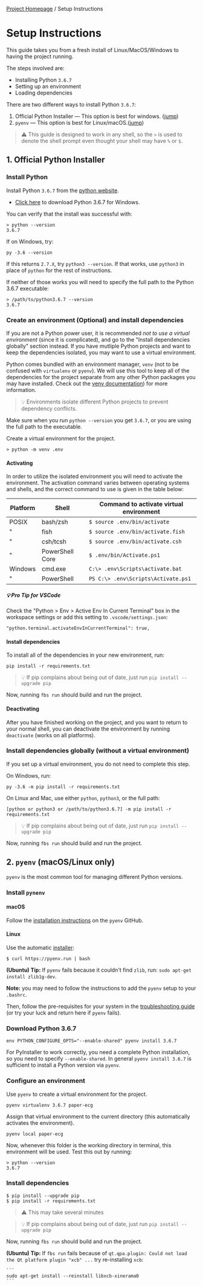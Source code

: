 [Project Homepage](README.md) /  Setup Instructions

# Setup Instructions

This guide takes you from a fresh install of Linux/MacOS/Windows to having the project running.

The steps involved are:

- Installing Python `3.6.7`
- Setting up an environment
- Loading dependencies

There are two different ways to install Python `3.6.7`:

1. Official Python Installer — This option is best for windows. ([jump](#1-official-python-installer))
1. `pyenv` — This option is best for Linux/macOS.([jump](#2-pyenv-macoslinux-only))

> ⚠️ This guide is designed to work in any shell, so the `>` is used to denote the shell prompt even thought your shell may have `%` or `$`.



## 1. Official Python Installer

### Install Python

Install Python `3.6.7` from the [python website](https://www.python.org/downloads/release/python-367/).

- [Click here](https://www.python.org/ftp/python/3.6.7/python-3.6.7-amd64.exe) to download Python 3.6.7 for Windows.

You can verify that the install was successful with:

```
> python --version
3.6.7
```

If on Windows, try:
```
py -3.6 --version
```

If this returns `2.7.X`, try `python3 --version`. 
If that works, use `python3` in place of `python` for the rest of instructions. 

If neither of those works you will need to specify the full path to the Python 3.6.7 executable:

```
> /path/to/python3.6.7 --version
3.6.7
```

### Create an environment (Optional) and install dependencies

 If you are not a Python power user, it is recommended *not to use a virtual environment* (since it is complicated), and go to the "Install dependencies globally" section instead. 
 If you have mutliple Python projects and want to keep the dependencies isolated, you may want to use a virtual environment.

Python comes bundled with an environment manager, `venv` (not to be confused with `virtualenv` or `pyenv`). 
We will use this tool to keep all of the dependencies for the project separate from any other Python packages you may have installed.
Check out the [venv documentation](https://docs.python.org/3/library/venv.html)) for more information.

> 💡 Environments isolate different Python projects to prevent dependency conflicts.

Make sure when you run `python --version` you get `3.6.7`, or you are using the full path to the executable.

Create a virtual environment for the project. 

```
> python -m venv .env
```

#### Activating

In order to utilize the isolated environment you will need to activate the environment.
The activation command varies between operating systems and shells, and the correct command to use is given in the table below:

Platform|Shell          | Command to activate virtual environment
|-    |-                |-|
POSIX | bash/zsh        | `$ source .env/bin/activate`
|"    | fish            | `$ source .env/bin/activate.fish`
|"    | csh/tcsh        | `$ source .env/bin/activate.csh`
|"    | PowerShell Core | `$ .env/bin/Activate.ps1`
Windows | cmd.exe       | `C:\> .env\Scripts\activate.bat`
|"      | PowerShell    | `PS C:\> .env\Scripts\Activate.ps1`

##### 💡 Pro Tip for VSCode

Check the "Python > Env > Active Env In Current Terminal" box in the workspace settings or add this setting to `.vscode/settings.json`:

```
"python.terminal.activateEnvInCurrentTerminal": true,
```

#### Install dependencies

To install all of the dependencies in your new environment, run:

`pip install -r requirements.txt`

> 💡 If pip complains about being out of date, just run `pip install --upgrade pip`

Now, running `fbs run` should build and run the project.

    
#### Deactivating

After you have finished working on the project, and you want to return to your normal shell, you can deactivate the environment by running `deactivate` (works on all platforms).

### Install dependencies globally (without a virtual environment)

If you set up a virtual environment, you do not need to complete this step.

On Windows, run:

```
py -3.6 -m pip install -r requirements.txt
```

On Linux and Mac, use either `python`, `python3`, or the full path:
```
[python or python3 or /path/to/python3.6.7] -m pip install -r requirements.txt
```

> 💡 If pip complains about being out of date, just run `pip install --upgrade pip`

Now, running `fbs run` should build and run the project.



## 2. `pyenv` (macOS/Linux only)

`pyenv` is the most common tool for managing different Python versions.

### Install `pynenv`

#### macOS

Follow the [installation instructions](https://github.com/pyenv/pyenv#installation) on the `pyenv` GitHub.

#### Linux

Use the automatic [installer](https://github.com/pyenv/pyenv-installer):

```
$ curl https://pyenv.run | bash
```

**(Ubuntu) Tip:** If `pyenv` fails because it couldn't find `zlib`, run: `sudo apt-get install zlib1g-dev`.

**Note:** you may need to follow the instructions to add the `pyenv` setup to your `.bashrc`.

Then, follow the pre-requisites for your system in the [troubleshooting guide](https://github.com/pyenv/pyenv/wiki/Common-build-problems) (or try your luck and return here if `pyenv` fails).

### Download Python 3.6.7

```
env PYTHON_CONFIGURE_OPTS="--enable-shared" pyenv install 3.6.7
```

For PyInstaller to work correctly, you need a complete Python installation, so you need to specify `--enable-shared`. 
In general `pyenv install 3.6.7` is sufficient to install a Python version via `pyenv`.

### Configure an environment

Use `pyenv` to create a virtual environment for the project. 

```
pyenv virtualenv 3.6.7 paper-ecg
```

Assign that virtual environment to the current directory (this automatically activates the environment).

```
pyenv local paper-ecg
```

Now, whenever this folder is the working directory in terminal, this environment will be used.
Test this out by running:

```
> python --version
3.6.7
```

### Install dependencies

```
$ pip install --upgrade pip
$ pip install -r requirements.txt
```

> ⚠️ This may take several minutes

> 💡 If pip complains about being out of date, just run `pip install --upgrade pip`

Now, running `fbs run` should build and run the project.

**(Ubuntu) Tip:** If `fbs run` fails because of `qt.qpa.plugin: Could not load the Qt platform plugin "xcb" ...` try re-installing `xcb`:

    ```
    sudo apt-get install --reinstall libxcb-xinerama0
    ```
